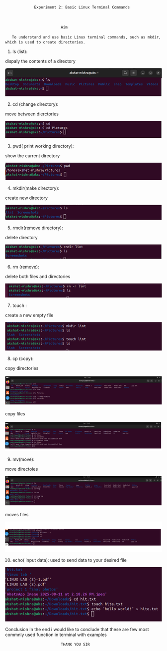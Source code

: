                  Experiment 2: Basic Linux Terminal Commands



                             Aim

       To understand and use basic Linux terminal commands, such as mkdir, which is used to create directories.


1. ls (list):

dispaly the contents of a directory

![alt text](a.png)

2. cd (change directory):

move between dierctories

![alt text](b.png)

3. pwd( print working directory):

show the current directory

![alt text](c.png)


4. mkdir(make directory):

create new directory

![alt text](d.png)

5. rmdir(remove directory):

delete directory 

![alt text](e.png)

6. rm (remove):

delete both files and directories

![alt text](f.png)

7. touch :

create a new empty file

![alt text](g.png)


8. cp (copy):

copy directories

![alt text](h.png)

copy files

![alt text](i.png)


9. mv(move):

move directoies

![alt text](j.png)

moves files 

![alt text](k.png)

10. echo( input data):
used to send data to your desired file

![alt text](l.png)


Conclusion 
           In the end i would like to conclude  that these are few most commnly used function in terminal with examples


                             THANK YOU SIR

